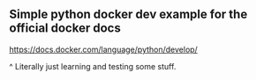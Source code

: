 ## Simple python docker dev example for the official docker docs
https://docs.docker.com/language/python/develop/

^ Literally just learning and testing some stuff.
